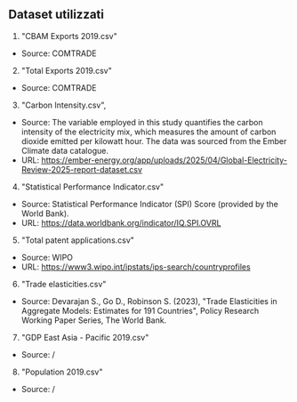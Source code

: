 ## Dataset utilizzati

1. "CBAM Exports 2019.csv"
- Source: COMTRADE

2. "Total Exports 2019.csv"
- Source: COMTRADE

3. "Carbon Intensity.csv",
- Source: The variable employed in this study quantifies the carbon intensity of the electricity mix, which measures the amount of carbon dioxide emitted per kilowatt hour. The data was sourced from the Ember Climate data catalogue.
- URL: https://ember-energy.org/app/uploads/2025/04/Global-Electricity-Review-2025-report-dataset.csv

4. "Statistical Performance Indicator.csv"
- Source: Statistical Performance Indicator (SPI) Score (provided by the World Bank).
- URL: https://data.worldbank.org/indicator/IQ.SPI.OVRL

5. "Total patent applications.csv"
- Source: WIPO
- URL: https://www3.wipo.int/ipstats/ips-search/countryprofiles

6. "Trade elasticities.csv"
- Source: Devarajan S., Go D., Robinson S. (2023), "Trade Elasticities in Aggregate Models: Estimates for 191 Countries", Policy Research Working Paper Series, The World Bank.

7. "GDP East Asia - Pacific 2019.csv"
- Source: /

8. "Population 2019.csv"
- Source: /
